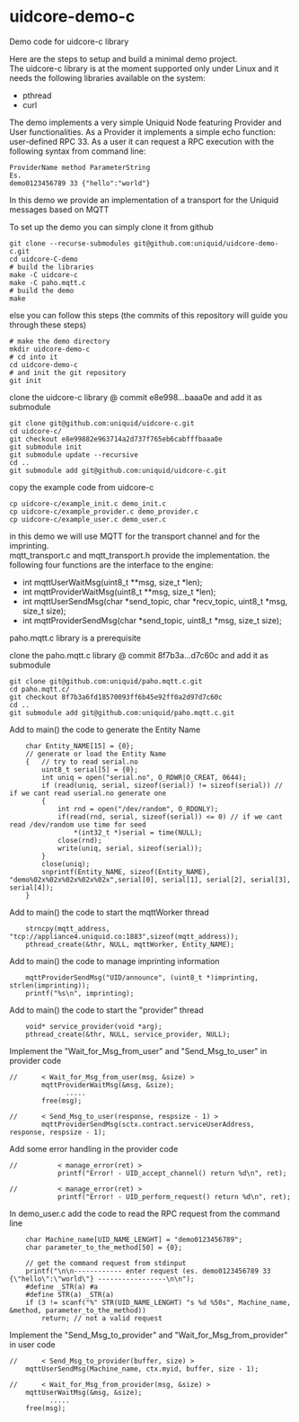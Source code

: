 # uidcore-demo-c
Demo code for uidcore-c library

Here are the steps to setup and build a minimal demo project.<br>
The uidcore-c library is at the moment supported only under Linux
and it needs the following libraries available on the system:
- pthread
- curl

The demo implements a very simple Uniquid Node featuring Provider and User functionalities.
As a Provider it implements a simple echo function: user-defined RPC 33.
As a user it can request a RPC execution with the following syntax from command line:<br>
```
ProviderName method ParameterString
Es.
demo0123456789 33 {"hello":"world"}
```

In this demo we provide an implementation of a transport for the Uniquid messages based on MQTT

To set up the demo you can simply clone it from github
```
git clone --recurse-submodules git@github.com:uniquid/uidcore-demo-c.git
cd uidcore-C-demo
# build the libraries
make -C uidcore-c
make -C paho.mqtt.c
# build the demo
make
```
else you can follow this steps (the commits of this repository will guide you through these steps)
```
# make the demo directory
mkdir uidcore-demo-c
# cd into it
cd uidcore-demo-c
# and init the git repository
git init
```
clone the uidcore-c library @ commit e8e998...baaa0e and add it as submodule
```
git clone git@github.com:uniquid/uidcore-c.git
cd uidcore-c/
git checkout e8e99882e963714a2d737f765eb6cabfffbaaa0e
git submodule init
git submodule update --recursive
cd ..
git submodule add git@github.com:uniquid/uidcore-c.git
```
copy the example code from uidcore-c
```
cp uidcore-c/example_init.c demo_init.c
cp uidcore-c/example_provider.c demo_provider.c
cp uidcore-c/example_user.c demo_user.c
```
in this demo we will use MQTT for the transport channel and for the imprinting.<br>
mqtt_transport.c and mqtt_transport.h provide the implementation.
the following four functions are the interface to the engine:
- int mqttUserWaitMsg(uint8_t **msg, size_t *len);
- int mqttProviderWaitMsg(uint8_t **msg, size_t *len);
- int mqttUserSendMsg(char *send_topic, char *recv_topic, uint8_t *msg, size_t size);
- int mqttProviderSendMsg(char *send_topic, uint8_t *msg, size_t size);

paho.mqtt.c library is a prerequisite

clone the paho.mqtt.c library @ commit 8f7b3a...d7c60c and add it as submodule
```
git clone git@github.com:uniquid/paho.mqtt.c.git
cd paho.mqtt.c/
git checkout 8f7b3a6fd18570093ff6b45e92ff0a2d97d7c60c
cd ..
git submodule add git@github.com:uniquid/paho.mqtt.c.git
```
Add to main() the code to generate the Entity Name
```
	char Entity_NAME[15] = {0};
	// generate or load the Entity Name
    {   // try to read serial.no
		uint8_t serial[5] = {0};
        int uniq = open("serial.no", O_RDWR|O_CREAT, 0644);
        if (read(uniq, serial, sizeof(serial)) != sizeof(serial)) // if we cant read userial.no generate one
        {
            int rnd = open("/dev/random", O_RDONLY);
            if(read(rnd, serial, sizeof(serial)) <= 0) // if we cant read /dev/random use time for seed
                *(int32_t *)serial = time(NULL);
            close(rnd);
            write(uniq, serial, sizeof(serial));
        }
        close(uniq);
        snprintf(Entity_NAME, sizeof(Entity_NAME), "demo%02x%02x%02x%02x%02x",serial[0], serial[1], serial[2], serial[3], serial[4]);
    }
```
Add to main() the code to start the mqttWorker thread
```
    strncpy(mqtt_address, "tcp://appliance4.uniquid.co:1883",sizeof(mqtt_address));
    pthread_create(&thr, NULL, mqttWorker, Entity_NAME);
```
Add to main() the code to manage imprinting information
```
	mqttProviderSendMsg("UID/announce", (uint8_t *)imprinting, strlen(imprinting));
	printf("%s\n", imprinting);
```
Add to main() the code to start the "provider" thread
```
	void* service_provider(void *arg);
	pthread_create(&thr, NULL, service_provider, NULL);
```
Implement the "Wait_for_Msg_from_user" and "Send_Msg_to_user" in provider code
```
//		< Wait_for_Msg_from_user(msg, &size) >
		mqttProviderWaitMsg(&msg, &size);
		      .....
		free(msg);
```
```
//		< Send_Msg_to_user(response, respsize - 1) >
		mqttProviderSendMsg(sctx.contract.serviceUserAddress, response, respsize - 1);
```
Add some error handling in the provider code
```
//			< manage_error(ret) >
			printf("Error! - UID_accept_channel() return %d\n", ret);
```
```
//			< manage_error(ret) >
			printf("Error! - UID_perform_request() return %d\n", ret);
```
In demo_user.c add the code to read the RPC request from the command line
```
	char Machine_name[UID_NAME_LENGHT] = "demo0123456789";
	char parameter_to_the_method[50] = {0};

	// get the command request from stdinput
	printf("\n\n------------ enter request (es. demo0123456789 33 {\"hello\":\"world\"} -----------------\n\n");
	#define _STR(a) #a
	#define STR(a) _STR(a)
	if (3 != scanf("%" STR(UID_NAME_LENGHT) "s %d %50s", Machine_name, &method, parameter_to_the_method))
		return; // not a valid request
```
Implement the "Send_Msg_to_provider" and "Wait_for_Msg_from_provider" in user code
```
//		< Send_Msg_to_provider(buffer, size) >
	mqttUserSendMsg(Machine_name, ctx.myid, buffer, size - 1);
```
```
//		< Wait_for_Msg_from_provider(msg, &size) >
	mqttUserWaitMsg(&msg, &size);
	      .....
	free(msg);
```
